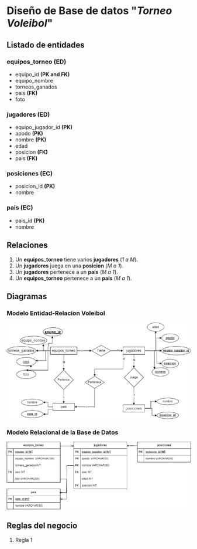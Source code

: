 # Diseño de Base de datos "_Torneo Voleibol_"

## Listado de entidades

### equipos_torneo **(ED)**

- equipo_id **(PK and FK)**
- equipo_nombre 
- torneos_ganados
- pais **(FK)**
- foto

### jugadores **(ED)**

- equipo_jugador_id **(PK)**
- apodo **(PK)**
- nombre **(PK)**
- edad 
- posicion **(FK)**
- pais **(FK)**


### posiciones **(EC)**

- posicion_id **(PK)**
- nombre

### pais **(EC)**

- pais_id **(PK)**
- nombre

## Relaciones

1. Un **equipos_torneo** tiene varios **jugadores** (_1 a M_).
1. Un **jugadores** juega en una **posicion** (_M a 1_).
1. Un **jugadores** pertenece a un **pais** (_M a 1_).
1. Un **equipos_torneo** pertenece a un **pais** (_M a 1_).

## Diagramas

### Modelo Entidad-Relacion Voleibol
![Modelo Entidad-Relacion Voleibol](./diagramasBD/DiagramaERVoleibol.png)

### Modelo Relacional de la Base de Datos
![Modelo Relacional de la Base de Datos Voleibol](./diagramasBD/ModeloRelacionalVolBD.png)

## Reglas del negocio
1. Regla 1
